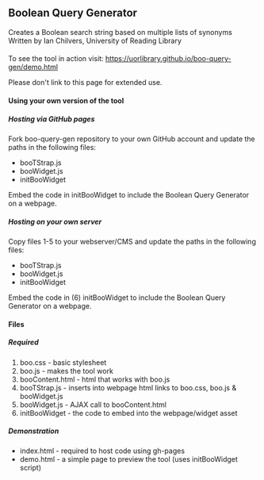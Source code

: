 ## Boolean Query Generator
Creates a Boolean search string based on multiple lists of synonyms  
Written by Ian Chilvers, University of Reading Library

####
To see the tool in action visit: https://uorlibrary.github.io/boo-query-gen/demo.html

Please don't link to this page for extended use.

#### Using your own version of the tool
##### Hosting via GitHub pages
Fork boo-query-gen repository to your own GitHub account and update the paths in the following files:
*  booTStrap.js
*  booWidget.js
*  initBooWidget

Embed the code in initBooWidget to include the Boolean Query Generator on a webpage.

##### Hosting on your own server
Copy files 1-5 to your webserver/CMS and update the paths in the following files:
*  booTStrap.js
*  booWidget.js
*  initBooWidget

Embed the code in (6) initBooWidget to include the Boolean Query Generator on a webpage.

#### Files
##### Required
1.  boo.css - basic stylesheet
2.  boo.js - makes the tool work
3.  booContent.html - html that works with boo.js
4.  booTStrap.js - inserts into webpage html links to boo.css, boo.js & booWidget.js
5.  booWidget.js - AJAX call to booContent.html
6.  initBooWidget - the code to embed into the webpage/widget asset

##### Demonstration
*  index.html - required to host code using gh-pages
*  demo.html - a simple page to preview the tool (uses initBooWidget script)
